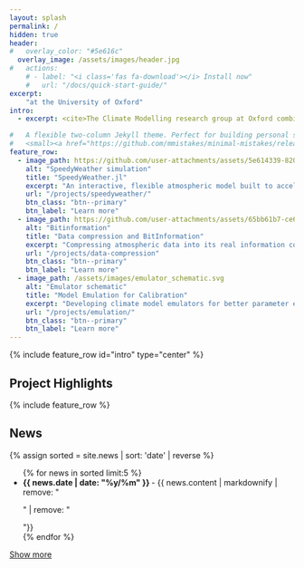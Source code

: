 ```yaml
---
layout: splash
permalink: /
hidden: true
header:
#   overlay_color: "#5e616c"
  overlay_image: /assets/images/header.jpg
#   actions:
    # - label: "<i class='fas fa-download'></i> Install now"
    #   url: "/docs/quick-start-guide/"
excerpt: 
    "at the University of Oxford"
intro: 
  - excerpt: <cite>The Climate Modelling research group at Oxford combines climate and computer science to build better models of the climate on Earth and other planets. We do research on numerical modelling, machine learning and high-performance computing for efficient predictions of future climates; data compression and information theory; and software engineering to build next-generation climate models. </cite>

#   A flexible two-column Jekyll theme. Perfect for building personal sites, blogs, and portfolios.<br />
#   <small><a href="https://github.com/mmistakes/minimal-mistakes/releases/tag/4.24.0">Latest release v4.24.0</a></small>
feature_row:
  - image_path: https://github.com/user-attachments/assets/5e614339-820d-4c9a-a545-318863ff8b35
    alt: "SpeedyWeather simulation"
    title: "SpeedyWeather.jl"
    excerpt: "An interactive, flexible atmospheric model built to accelerate climate research."
    url: "/projects/speedyweather/"
    btn_class: "btn--primary"
    btn_label: "Learn more"
  - image_path: https://github.com/user-attachments/assets/65bb61b7-ce6f-48d7-b08d-d9fdc08c56fa
    alt: "Bitinformation"
    title: "Data compression and BitInformation"
    excerpt: "Compressing atmospheric data into its real information content"
    url: "/projects/data-compression"
    btn_class: "btn--primary"
    btn_label: "Learn more"
  - image_path: /assets/images/emulator_schematic.svg
    alt: "Emulator schematic"
    title: "Model Emulation for Calibration"
    excerpt: "Developing climate model emulators for better parameter estimation and calibration."
    url: "/projects/emulation/"
    btn_class: "btn--primary"
    btn_label: "Learn more"    
---
```


{% include feature_row id="intro" type="center" %}

## Project Highlights

{% include feature_row %}

## News

{% assign sorted = site.news | sort: 'date' | reverse %}

<div id='short_news' style="display: block;">
  <ul>
  {% for news in sorted limit:5 %}
    <li><b> {{ news.date | date: "%y/%m" }} </b> - {{ news.content | markdownify  | remove: "<p>" | remove: "</p>"}} </li>
  {% endfor %}
  </ul>
  <a href="#" onclick="hideBlock('short_news'); showBlock('long_news'); return false;" class="btn btn--primary">Show more</a>
</div>

<div id='long_news' style="display: none;">
  <ul>
  {% assign sorted = site.news | sort: 'date' | reverse %}
  {% for news in sorted %}
    <li><b> {{ news.date | date: "%y/%m" }} </b> - {{ news.content | markdownify  | remove: "<p>" | remove: "</p>"}} </li>
  {% endfor %}
  </ul>
  <a href="#" onclick="hideBlock('long_news'); showBlock('short_news'); return false;" class="btn btn--primary">Show less</a>
</div>
